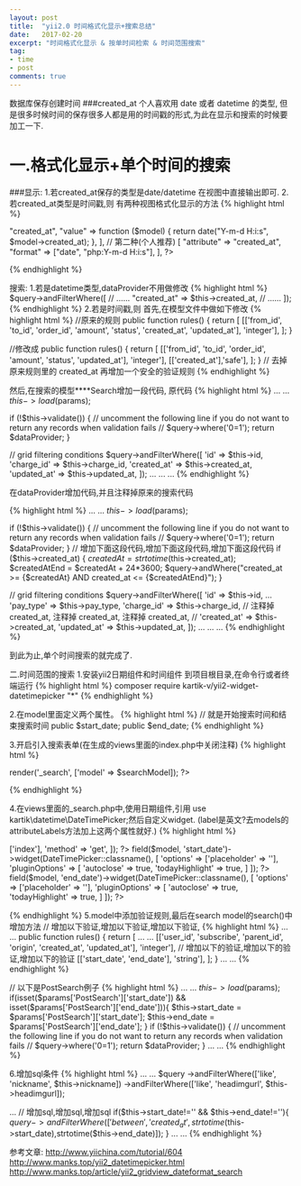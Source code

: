 ```yaml
---
layout: post
title:  "yii2.0 时间格式化显示+搜索总结"
date:   2017-02-20
excerpt: "时间格式化显示 & 按单时间检索 & 时间范围搜索"
tag:
- time
- post
comments: true
---
```

数据库保存创建时间 ###created_at 个人喜欢用 date 或者 datetime 的类型,
但是很多时候时间的保存很多人都是用的时间戳的形式,为此在显示和搜索的时候要加工一下.

# 一.格式化显示+单个时间的搜索
###显示:
1.若created_at保存的类型是date/datetime 在视图中直接输出即可.
2.若created_at类型是时间戳,则
有两种视图格式化显示的方法
{% highlight html %}
<?php
// 第一种
[
    "attribute" => "created_at",
    "value" => function ($model) {
        return date("Y-m-d H:i:s", $model->created_at);
    },
],
// 第二种(个人推荐)
[
    "attribute" => "created_at",
    "format" => ["date", "php:Y-m-d H:i:s"],
],
?>
{% endhighlight %}

搜索:
1.若是datetime类型,dataProvider不用做修改
{% highlight html %}
$query->andFilterWhere([
    // ......
    "created_at" => $this->created_at,
    // ......
]);
{% endhighlight %}
2.若是时间戳,则
首先,在模型文件中做如下修改
{% highlight html %}
//原来的规则
public function rules()
{
    return [
        [['from_id', 'to_id', 'order_id', 'amount', 'status', 'created_at', 'updated_at'], 'integer'],
    ];
}

//修改成
public function rules()
{
    return [
        [['from_id', 'to_id', 'order_id', 'amount', 'status', 'updated_at'], 'integer'],
        [['created_at'],'safe'],
    ];
}
// 去掉原来规则里的 created_at 再增加一个安全的验证规则
{% endhighlight %}

然后,在搜索的模型****Search增加一段代码,
原代码
{% highlight html %}
...
...
$this->load($params);

if (!$this->validate()) {
    // uncomment the following line if you do not want to return any records when validation fails
    // $query->where('0=1');
    return $dataProvider;
}

// grid filtering conditions
$query->andFilterWhere([
    'id' => $this->id,
    'charge_id' => $this->charge_id,
    'created_at' => $this->created_at,
    'updated_at' => $this->updated_at,
]);
...
...
...
{% endhighlight %}



在dataProvider增加代码,并且注释掉原来的搜索代码

{% highlight html %}
...
...
$this->load($params);

if (!$this->validate()) {
    // uncomment the following line if you do not want to return any records when validation fails
    // $query->where('0=1');
    return $dataProvider;
}
// 增加下面这段代码,增加下面这段代码,增加下面这段代码
if ($this->created_at) {
    $createdAt = strtotime($this->created_at);
    $createdAtEnd = $createdAt + 24*3600;
    $query->andWhere("created_at >= {$createdAt} AND created_at <= {$createdAtEnd}");
}

// grid filtering conditions
$query->andFilterWhere([
    'id' => $this->id,
	...
    'pay_type' => $this->pay_type,
    'charge_id' => $this->charge_id,
    // 注释掉 created_at, 注释掉 created_at, 注释掉 created_at,
    // 'created_at' => $this->created_at,
    'updated_at' => $this->updated_at,
]);
...
...
...
{% endhighlight %}

到此为止,单个时间搜索的就完成了.

二.时间范围的搜索
1.安装yii2日期组件和时间组件
到项目根目录,在命令行或者终端运行
{% highlight html %}
composer require kartik-v/yii2-widget-datetimepicker "*"
{% endhighlight %}

2.在model里面定义两个属性。
{% highlight html %}
// 就是开始搜索时间和结束搜索时间
public $start_date;
public $end_date;
{% endhighlight %}

3.开启引入搜索表单(在生成的views里面的index.php中关闭注释)
{% highlight html %}
<?php echo $this->render('_search', ['model' => $searchModel]); ?>
{% endhighlight %}

4.在views里面的_search.php中,使用日期组件,引用 use kartik\datetime\DateTimePicker;然后自定义widget.
(label是英文?去models的attributeLabels方法加上这两个属性就好.)
{% highlight html %}
<?php
...
use kartik\datetime\DateTimePicker;
...
?>

<div class="wechat-search">

<?php $form = ActiveForm::begin([
    'action' => ['index'],
    'method' => 'get',
]); ?>

<?= $form->field($model, 'start_date')->widget(DateTimePicker::classname(), [
'options' => ['placeholder' => ''],
'pluginOptions' => [
    'autoclose' => true,
    'todayHighlight' => true,
]
]); ?>
<?= $form->field($model, 'end_date')->widget(DateTimePicker::classname(), [
'options' => ['placeholder' => ''],
'pluginOptions' => [
    'autoclose' => true,
    'todayHighlight' => true,
]
]); ?>
{% endhighlight %}
5.model中添加验证规则,最后在search model的search()中增加方法
// 增加以下验证,增加以下验证,增加以下验证,
{% highlight html %}
...
...
public function rules()
{
    return [
    	...
    	...
        [['user_id', 'subscribe', 'parent_id', 'origin', 'created_at', 'updated_at'], 'integer'],
		// 增加以下的验证,增加以下的验证,增加以下的验证
        [['start_date', 'end_date'], 'string'],
    ];
}
...
...
{% endhighlight %}


// 以下是PostSearch例子
{% highlight html %}
...
...
$this->load($params);
if(isset($params['PostSearch']['start_date']) && isset($params['PostSearch']['end_date'])){
    $this->start_date = $params['PostSearch']['start_date'];
    $this->end_date   = $params['PostSearch']['end_date'];
}
if (!$this->validate()) {
    // uncomment the following line if you do not want to return any records when validation fails
    // $query->where('0=1');
    return $dataProvider;
}
...
...
{% endhighlight %}



6.增加sql条件
{% highlight html %}
...
...
$query ->andFilterWhere(['like', 'nickname', $this->nickname])
  	   ->andFilterWhere(['like', 'headimgurl', $this->headimgurl]);

...
// 增加sql,增加sql,增加sql
if($this->start_date!='' && $this->end_date!=''){
    $query->andFilterWhere(['between', 'created_at', strtotime($this->start_date),strtotime($this->end_date)]);
}
...
...
{% endhighlight %}



参考文章:
http://www.yiichina.com/tutorial/604
http://www.manks.top/yii2_datetimepicker.html
http://www.manks.top/article/yii2_gridview_dateformat_search
